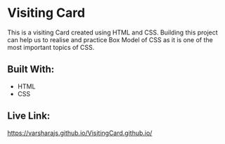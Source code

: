 # Visiting Card

This is a visiting Card created using HTML and CSS. Building this project can help us to realise and practice Box Model of CSS as it is one of the most important topics of CSS.


## Built With:
- HTML
- CSS

## Live Link:
https://varsharajs.github.io/VisitingCard.github.io/
